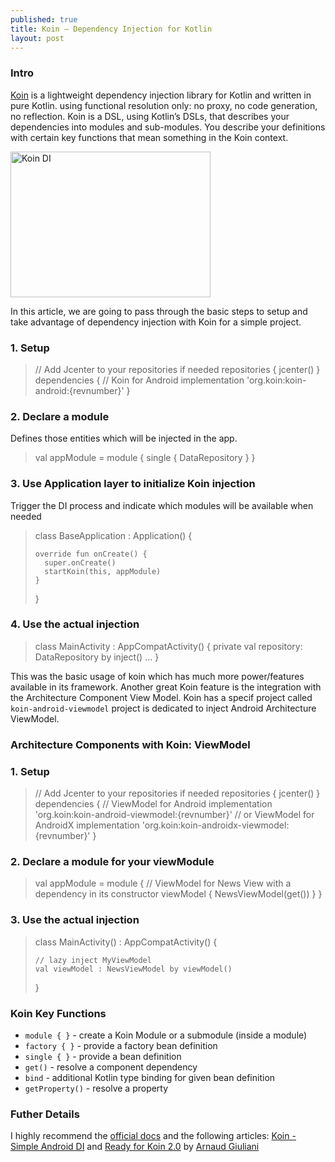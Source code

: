 ```yaml
---
published: true
title: Koin – Dependency Injection for Kotlin
layout: post
---
```


### Intro
[Koin] is a lightweight dependency injection library for Kotlin and written in pure Kotlin. using functional resolution only: no proxy, no code generation, no reflection. Koin is a DSL, using Kotlin’s DSLs, that describes your dependencies into modules and sub-modules. You describe your definitions with certain key functions that mean something in the Koin context. 

<img src="https://maikotrindade.com/public/img/koin.png" width="320" height="233" alt="Koin DI"/>

In this article, we are going to pass through the basic steps to setup and take advantage of dependency injection with Koin for a simple project.

### 1. Setup

>	// Add Jcenter to your repositories if needed
>	repositories {
>	    jcenter()
>	}
>	dependencies {
>	    // Koin for Android
>	    implementation 'org.koin:koin-android:{revnumber}'
>	}

### 2. Declare a module
Defines those entities which will be injected in the app.

>	val appModule = module {
>		single { DataRepository }
>	}

### 3. Use Application layer to initialize Koin injection
Trigger the DI process and indicate which modules will be available when needed

>	class BaseApplication : Application() {
>	
>	  override fun onCreate() {
>	    super.onCreate()
>	    startKoin(this, appModule)
>	  }
>	
>	}

### 4. Use the actual injection

>	class MainActivity : AppCompatActivity() {
>	  private val repository: DataRepository by inject()
>	  ...
>	}

This was the basic usage of koin which has much more power/features available in its framework. Another great Koin feature is the integration with the Architecture Component View Model. Koin has a specif project called `koin-android-viewmodel` project is dedicated to inject Android Architecture ViewModel. 

### Architecture Components with Koin: ViewModel

### 1. Setup
>	// Add Jcenter to your repositories if needed
>	repositories {
>	    jcenter()
>	}
>	dependencies {
>	    // ViewModel for Android
>	    implementation 'org.koin:koin-android-viewmodel:{revnumber}'
>	    // or ViewModel for AndroidX
>	    implementation 'org.koin:koin-androidx-viewmodel:{revnumber}'
>	}

### 2. Declare a module for your viewModule
>	val appModule = module {
>	    // ViewModel for News View with a dependency in its constructor
>	    viewModel { NewsViewModel(get()) }
>	}

### 3. Use the actual injection

>	class MainActivity() : AppCompatActivity() {
>	
>	  // lazy inject MyViewModel
>	  val viewModel : NewsViewModel by viewModel()
>	}

### Koin Key Functions

* `module { }` - create a Koin Module or a submodule (inside a module)
* `factory { }` - provide a factory bean definition
* `single { }` - provide a bean definition
* `get()` - resolve a component dependency
* `bind` - additional Kotlin type binding for given bean definition
* `getProperty()` - resolve a property

### Futher Details
I highly recommend the [official docs] and the following articles: [Koin - Simple Android DI] and [Ready for Koin 2.0] by [Arnaud Giuliani]

[Koin]: https://insert-koin.io/
[Koin - Simple Android DI]: https://android.jlelse.eu/koin-simple-android-di-a47827a707ce
[Ready for Koin 2.0]: https://medium.com/koin-developers/ready-for-koin-2-0-2722ab59cac3
[Arnaud Giuliani]: https://github.com/arnaudgiuliani
[official docs]: https://insert-koin.io/docs/2.0/documentation/koin-android/index.html
